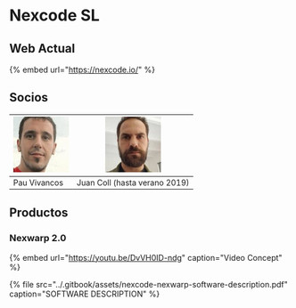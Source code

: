 # Nexcode SL

## Web Actual

{% embed url="https://nexcode.io/" %}

## Socios

| ![](../.gitbook/assets/socios-pau-vivancos.jpg-100x100.jpg) | ![](../.gitbook/assets/socios-juan-coll-soler-2-.jpg-100x100.jpg) | 
|--|--|
| Pau Vivancos | Juan Coll \(hasta verano 2019\) |

## Productos

### Nexwarp 2.0

{% embed url="https://youtu.be/DvVH0ID-ndg" caption="Video Concept" %}

{% file src="../.gitbook/assets/nexcode-nexwarp-software-description.pdf" caption="SOFTWARE DESCRIPTION" %}



